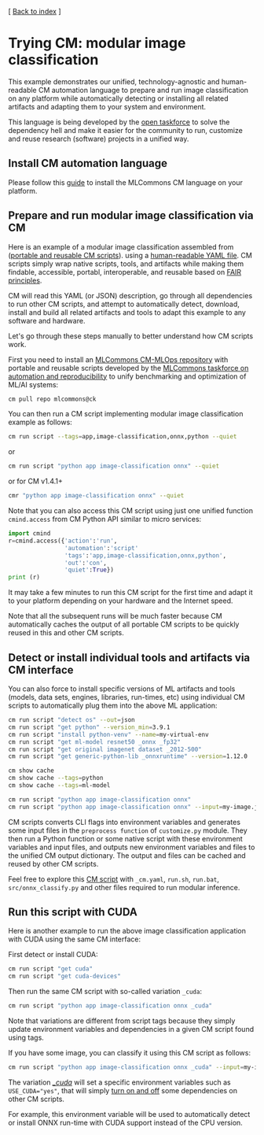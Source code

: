 [ [Back to index](../README.md) ]

# Trying CM: modular image classification

This example demonstrates our unified, technology-agnostic and human-readable CM automation language 
to prepare and run image classification on any platform while automatically detecting or installing 
all related artifacts and adapting them to your system and environment.

This language is being developed by the [open taskforce](../taksforce.md) 
to solve the dependency hell and make it easier for the community to run, customize and reuse 
research (software) projects in a unified way.

## Install CM automation language

Please follow this [guide](https://github.com/mlcommons/ck/blob/master/docs/installation.md)
to install the MLCommons CM language on your platform.


## Prepare and run modular image classification via CM

Here is an example of a modular image classification assembled from 
([portable and reusable CM scripts](https://github.com/mlcommons/ck/tree/master/cm-mlops/script)).
using a [human-readable YAML file](https://github.com/mlcommons/ck/blob/master/cm-mlops/script/app-image-classification-onnx-py/_cm.yaml#L19).
CM scripts simply wrap native scripts, tools, and artifacts while making them findable, accessible, portabl, interoperable, and reusable
based on [FAIR principles](https://www.go-fair.org/fair-principles).

CM will read this YAML (or JSON) description, go through all dependencies to run other CM scripts, 
and attempt to automatically detect, download, install and build all related artifacts 
and tools to adapt this example to any software and hardware.

Let's go through these steps manually to better understand how CM scripts work.

First you need to install an [MLCommons CM-MLOps repository](https://github.com/mlcommons/ck/tree/master/cm-mlops) 
with portable and reusable scripts developed by the [MLCommons taskforce on automation and reproducibility](../taskforce.md)
to unify benchmarking and optimization of ML/AI systems:

```bash
cm pull repo mlcommons@ck
```

You can then run a CM script implementing modular image classification example as follows:

```bash
cm run script --tags=app,image-classification,onnx,python --quiet
```

or

```bash
cm run script "python app image-classification onnx" --quiet
```

or for CM v1.4.1+

```bash
cmr "python app image-classification onnx" --quiet
```


Note that you can also access this CM script using just one unified function `cmind.access` from CM Python API similar to micro services:

```python
import cmind
r=cmind.access({'action':'run', 
                'automation':'script'
                'tags':'app,image-classification,onnx,python',
                'out':'con',
                'quiet':True})
print (r)
```

It may take a few minutes to run this CM script for the first time and adapt it to your platform depending on your hardware and the Internet speed.

Note that all the subsequent runs will be much faster because CM automatically caches the output of all portable CM scripts 
to be quickly reused in this and other CM scripts.

## Detect or install individual tools and artifacts via CM interface

You can also force to install specific versions of ML artifacts and tools
(models, data sets, engines, libraries, run-times, etc) 
using individual CM scripts to automatically plug them into the above ML application:

```bash
cm run script "detect os" --out=json
cm run script "get python" --version_min=3.9.1
cm run script "install python-venv" --name=my-virtual-env
cm run script "get ml-model resnet50 _onnx _fp32"
cm run script "get original imagenet dataset _2012-500"
cm run script "get generic-python-lib _onnxruntime" --version=1.12.0

cm show cache
cm show cache --tags=python
cm show cache --tags=ml-model

cm run script "python app image-classification onnx"
cm run script "python app image-classification onnx" --input=my-image.jpg

```

CM scripts converts CLI flags into environment variables and generates some input files 
in the `preprocess function` of `customize.py` module.
They then run a Python function or some native script with these environment variables and input files, 
and outputs new environment variables and files to the unified CM output dictionary.
The output and files can be cached and reused by other CM scripts. 

Feel free to explore this [CM script](https://github.com/mlcommons/ck/tree/master/cm-mlops/script/app-image-classification-onnx-py) 
with `_cm.yaml`, `run.sh`, `run.bat`, `src/onnx_classify.py` and other files required to run modular inference.


## Run this script with CUDA

Here is another example to run the above image classification application with CUDA using the same CM interface:

First detect or install CUDA:

```bash
cm run script "get cuda"
cm run script "get cuda-devices"
```

Then run the same CM script with so-called variation `_cuda`:
```bash
cm run script "python app image-classification onnx _cuda"
```

Note that variations are different from script tags because they simply update environment variables and dependencies 
in a given CM script found using tags.

If you have some image, you can classify it using this CM script as follows:

```bash
cm run script "python app image-classification onnx _cuda" --input=my-image.jpg
```

The variation [*_cuda*](https://github.com/mlcommons/ck/blob/master/cm-mlops/script/app-image-classification-onnx-py/_cm.yaml#L45) 
will set a specific environment variables such as `USE_CUDA="yes"`, 
that will simply [turn on and off](https://github.com/mlcommons/ck/blob/master/cm-mlops/script/app-image-classification-onnx-py/_cm.yaml#L36) 
some dependencies on other CM scripts. 

For example, this environment variable will be used to automatically detect or install ONNX run-time with CUDA support instead of the CPU version.

